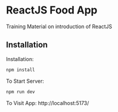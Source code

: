 
# ReactJS Food App

Training Material on introduction of ReactJS

## Installation

Installation:
```bash
npm install
```
To Start Server:
```bash
npm run dev
```
To Visit App:
http://localhost:5173/

    
